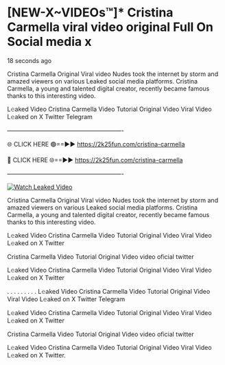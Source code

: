 # [NEW-X~VIDEOs™]* Cristina Carmella viral video original Full On Social media x

18 seconds ago

Cristina Carmella Original Viral video Nudes took the internet by storm and amazed viewers on various Leaked social media platforms. Cristina Carmella, a young and talented digital creator, recently became famous thanks to this interesting video.

L𝚎aked Video Cristina Carmella Video Tutorial Original Video Viral Video L𝚎aked on X Twitter Telegram

———————————————————-

🌐 CLICK HERE 🟢==►► https://2k25fun.com/cristina-carmella

🔴 CLICK HERE 🌐==►► https://2k25fun.com/cristina-carmella

———————————————————-

[![Watch Leaked Video](https://miro.medium.com/v2/resize:fit:828/format:webp/1*cilzJN44JGOrTw9NJCrNHA.gif "Watch Leaked Video")](https://2k25fun.com/cristina-carmella)

Cristina Carmella Original Viral video Nudes took the internet by storm and amazed viewers on various Leaked social media platforms. Cristina Carmella, a young and talented digital creator, recently became famous thanks to this interesting video.

L𝚎aked Video Cristina Carmella Video Tutorial Original Video Viral Video L𝚎aked on X Twitter

Cristina Carmella Video Tutorial Original Video video oficial twitter

L𝚎aked Video Cristina Carmella Video Tutorial Original Video Viral Video L𝚎aked on X Twitter

. . . . . . . . . L𝚎aked Video Cristina Carmella Video Tutorial Original Video Viral Video L𝚎aked on X Twitter Telegram

L𝚎aked Video Cristina Carmella Video Tutorial Original Video Viral Video L𝚎aked on X Twitter

Cristina Carmella Video Tutorial Original Video video oficial twitter

L𝚎aked Video Cristina Carmella Video Tutorial Original Video Viral Video L𝚎aked on X Twitter.